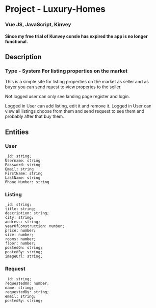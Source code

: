 # Project - Luxury-Homes 

### Vue JS, JavaScript, Kinvey

#### Since my free trial of Kunvey consle has expired the app is no longer functional.

## Description

### Type - System For listing properties on the market 

This is a simple site for listing properties on the market as seller 
and as buyer you can send rquest to view properies to the seller.

Not logged user can only see landing page register and login.

Logged in User can add listing, edit it and remove it.
Logged in User can view all listings choose from them and
send request to see them and probably after that buy them.

## Entities

### User 
    _id: string;
    Username: string
    Password: string
    Email: string
    FirstName: string
    LastName: string
    Phone Number: string

### Listing 
    _id: string;
    title: string;
    description: string;
    city: string;
    address: string;
    yearOfConstruction: number;
    price: number;
    size: number;
    rooms: number;
    floor: number;
    postedOn: string;
    postedBy: string;
    imageUrl: string;

### Request 
    _id: string;
    requestedOn: number;
    name: string;
    requestedBy: string;
    email: string;
    postedBy: string;


